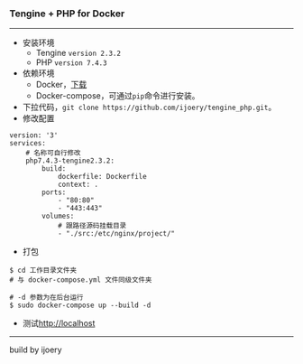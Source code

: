 ### Tengine + PHP for Docker

---

* 安装环境
  * Tengine `version 2.3.2`
  * PHP `version 7.4.3`
* 依赖环境
  * Docker，[下载](https://docker.com)
  * Docker-compose，可通过`pip`命令进行安装。
* 下拉代码，`git clone https://github.com/ijoery/tengine_php.git`。
* 修改配置

```
version: '3'
services: 
    # 名称可自行修改
    php7.4.3-tengine2.3.2:
        build: 
            dockerfile: Dockerfile
            context: .
        ports: 
            - "80:80"
            - "443:443"
        volumes: 
            # 跟路径源码挂载目录
            - "./src:/etc/nginx/project/"
```

* 打包

```
$ cd 工作目录文件夹
# 与 docker-compose.yml 文件同级文件夹

# -d 参数为在后台运行
$ sudo docker-compose up --build -d
```

* 测试[http://localhost](http://localhost)

---

build by ijoery